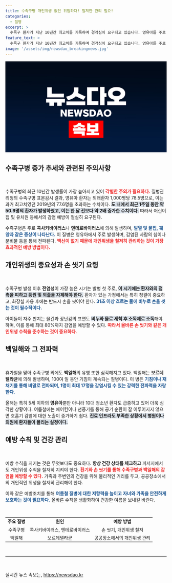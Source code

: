```yaml
---
title: 수족구병 개인위생 없인 위험하다! 철저한 관리 필요!
categories:
  - 질병
excerpt: >
  수족구 환자가 지난 10년간 최고치를 기록하며 경각심이 요구되고 있습니다. 영유아를 주로 감염시키는 이 바이러스의 전염성을 피하기 위한 개인위생 수칙이 필수적입니다. 예방과 신속한 대응이 건강을 지키는 열쇠입니다.
feature_text: >
  수족구 환자가 지난 10년간 최고치를 기록하며 경각심이 요구되고 있습니다. 영유아를 주로 감염시키는 이 바이러스의 전염성을 피하기 위한 개인위생 수칙이 필수적입니다. 예방과 신속한 대응이 건강을 지키는 열쇠입니다.
image: '/assets/img/newsdao_breakingnews.jpg'
---
```


<p><img src="/assets/img/newsdao_breakingnews.jpg" alt="flaretime 속보" /></p>

<h2 data-ke-size="size26">수족구병 증가 추세와 관련된 주의사항</h2>

<p data-ke-size="size16">&nbsp;</p>

<p>수족구병의 최근 10년간 발생률이 가장 높아지고 있어 <b><span style="color: #ee2323;">각별한 주의가 필요하다.</span></b> 질병관리청의 수족구병 표본감시 결과, 영유아 환자는 외래환자 1,000명당 78.5명으로, 이는 과거 최고치였던 2019년의 77.6명을 초과하는 수치이다. <b><span style="background-color: #21538527;">도 내에서 최근 1주일 동안 약 50.9명의 환자가 발생하였고, 이는 한 달 전보다 약 2배 증가한 수치이다.</span></b> 따라서 어린이집 및 유치원 등에서의 감염 예방이 절실히 요구된다. </p>

<p>수족구병은 주로 <b>콕사키바이러스</b>나 <b>엔테로바이러스</b>에 의해 발생하며, <b><span style="color: #1a5490;">발열 및 물집, 궤양과 같은 증상이 나타난다.</span></b> 이 질병은 영유아에서 주로 발생하며, 감염된 사람의 침이나 분비물 등을 통해 전파된다. <b><span style="color: #ee2323;">백신이 없기 때문에 개인위생을 철저히 관리하는 것이 가장 효과적인 예방 방법이다.</span></b></p>

<h2 data-ke-size="size26">개인위생의 중요성과 손 씻기 요령</h2>

<p data-ke-size="size16">&nbsp;</p>

<p>수족구병 발생 이후 <b>전염성</b>이 가장 높은 시기는 발병 첫 주로, <b><span style="background-color: #21538527;">이 시기에는 환자와의 접촉을 피하고 등원 및 외출을 자제해야 한다.</span></b> 환자가 있는 가정에서는 특히 청결이 중요하고, 화장실 사용 후에는 반드시 손을 씻어야 한다. <b><span style="color: #1a5490;">31초 이상 흐르는 물에 비누로 손을 씻는 것이 필수적이다.</span></b> </p>

<p>아이들이 자주 만지는 물건과 장난감의 표면도 <b><span style="background-color: #21538527;">비누와 물로 세척 후 소독제로 소독</span></b>해야 하며, 이를 통해 최대 80%까지 감염을 예방할 수 있다. <b><span style="color: #ee2323;">따라서 올바른 손 씻기와 같은 개인위생 수칙을 준수하는 것이 중요하다.</span></b></p>

<h2 data-ke-size="size26">백일해와 그 전파력</h2>

<p data-ke-size="size16">&nbsp;</p>

<p>휴가철을 맞아 수족구병 외에도 <b>백일해</b>의 유행 또한 심각해지고 있다. 백일해는 <b>보르데텔라균</b>에 의해 발생하며, 100여 일 동안 기침이 계속되는 질병이다. 이 병은 <b><span style="color: #1a5490;">기침이나 재채기를 통해 비말로 전파되며, 1명이 최대 17명을 감염시킬 수 있는 강력한 전파력을 자랑한다.</span></b> </p>

<p>올해는 특히 5세 이하의 <b>영유아</b>뿐만 아니라 10대 청소년 환자도 급증하고 있어 더욱 심각한 상황이다. 여름철에는 에어컨이나 선풍기를 통해 공기 순환이 잘 이루어지지 않으면 호흡기 감염에 대한 노출이 증가하기 쉽다. <b><span style="background-color: #21538527;">진료 인프라도 부족한 상황에서 병원이나 의원에 환자들이 몰리는 실정이다.</span></b></p>

<h2 data-ke-size="size26">예방 수칙 및 건강 관리</h2>

<p data-ke-size="size16">&nbsp;</p>

<p>예방 수칙을 지키는 것은 무엇보다도 중요하다. <b>항상 건강 상태를 체크하고</b> 피서지에서도 개인위생 수칙을 철저히 지켜야 한다. <b><span style="color: #ee2323;">환기와 손 씻기를 통해 수족구병과 백일해의 감염을 예방할 수 있다.</span></b> 가족과 주변인의 건강을 위해 물리적인 거리를 두고, 공공장소에서의 개인적인 위생을 철저히 관리해야 한다. </p>

<p>이와 같은 예방조치를 통해 <b><span style="color: #1a5490;">여름철 질병에 대한 저항력을 높이고 자녀와 가족을 안전하게 보호하는 것이 필요하다.</span></b> 올바른 수칙을 생활화하여 건강한 여름을 보내길 바란다.</p>

<p data-ke-size="size16">&nbsp;</p>

<table>
<tr>
<td style="text-align: center; height: 17px;"><b>주요 질병</b></td>
<td style="text-align: center; height: 17px;"><b>원인</b></td>
<td style="text-align: center; height: 17px;"><b>예방 방법</b></td>
</tr>
<tr>
<td style="text-align: center; height: 17px;">수족구병</td>
<td style="text-align: center; height: 17px;">콕사키바이러스, 엔테로바이러스</td>
<td style="text-align: center; height: 17px;">손 씻기, 개인위생 철저</td>
</tr>
<tr>
<td style="text-align: center; height: 17px;">백일해</td>
<td style="text-align: center; height: 17px;">보르데텔라균</td>
<td style="text-align: center; height: 17px;">공공장소에서의 개인위생 관리</td>
</tr>
</table>

<p data-ke-size="size16">&nbsp;</p>

<hr/>

<p data-ke-size="size16">&nbsp;</p>
실시간 뉴스 속보는, <a href="https://newsdao.kr" rel="dofollow">https://newsdao.kr</a>


